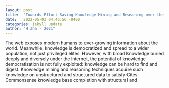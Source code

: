 ```yaml
---
layout: post
title:  "Towards Effort-Saving Knowledge Mining and Reasoning over the Web"
date:   2022-05-03 04:46:56 -0400
categories: jekyll update
author: "H Zha - 2021"
---
```

The web exposes modern humans to ever-growing information about the world. Meanwhile, knowledge is democratized and spread to a wider population, not just privileged elites. However, with broad knowledge buried deeply and diversely under the Internet, the potential of knowledge democratization is not fully exploited: knowledge can be hard to find and digest. Knowledge mining and reasoning techniques acquire such knowledge on unstructured and structured data to satisfy Cites: Commonsense knowledge base completion with structural and